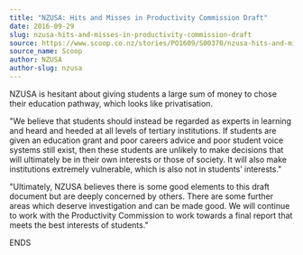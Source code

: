 ```yaml
---
title: "NZUSA: Hits and Misses in Productivity Commission Draft"
date: 2016-09-29
slug: nzusa-hits-and-misses-in-productivity-commission-draft
source: https://www.scoop.co.nz/stories/PO1609/S00370/nzusa-hits-and-misses-in-productivity-commission-draft.htm
source_name: Scoop
author: NZUSA
author-slug: nzusa
---
```


<p>NZUSA is
hesitant about giving students a large sum of money to chose
their education pathway, which looks like privatisation.</p>

<p>
"We believe that students should instead be regarded as
experts in learning and heard and heeded at all levels of
tertiary institutions. If students are given an education
grant and poor careers advice and poor student voice systems
still exist, then these students are unlikely to make
decisions that will ultimately be in their own interests or
those of society. It will also make institutions extremely
vulnerable, which is also not in students’
interests."</p>

<p>"Ultimately, NZUSA believes there is some good
elements to this draft document but are deeply concerned by
others. There are some further areas which deserve
investigation and can be made good. We will continue to work
with the Productivity Commission to work towards a final
report that meets the best interests of
students."</p>

<p>ENDS<br>
</p>

